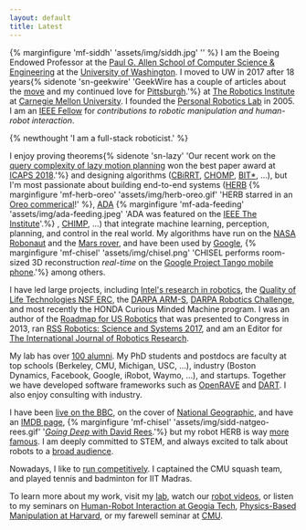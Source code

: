 ```yaml
---
layout: default
title: Latest
---
```


{% marginfigure 'mf-siddh' 'assets/img/siddh.jpg' ''  %}
I am the Boeing Endowed Professor at the [Paul G. Allen School of Computer Science & Engineering](https://www.cs.washington.edu/) at the [University of Washington](https://www.washington.edu/). I moved to UW in 2017 after 18 years{% sidenote 'sn-geekwire' 'GeekWire has a couple of articles about the [move](https://www.geekwire.com/2017/robotics-expert-moves-entire-team-university-washington-including-famous-oreo-cracking-robot/) and my continued love for [Pittsburgh](https://www.geekwire.com/2018/pittsburgh-profile-robotics-expert-sidd-srinivasa-love-steel-city-leap-seattle/).'%} at [The Robotics Institute](https://www.ri.cmu.edu/) at [Carnegie Mellon University](https://www.cmu.edu/). I founded the 
[Personal Robotics Lab](https://personalrobotics.cs.washington.edu/) in 2005. I am an [IEEE Fellow](https://www.washington.edu/news/2017/11/28/two-uw-professors-elevated-to-ieee-fellows/) for _contributions to robotic manipulation and human-robot interaction_.

{% newthought 'I am a full-stack roboticist.' %} 

I enjoy proving theorems{% sidenote 'sn-lazy' 'Our recent work on the [query complexity of lazy motion planning](https://personalrobotics.cs.washington.edu/publications/haghtalab2018laziness.pdf) won the best paper award at [ICAPS 2018](http://icaps18.icaps-conference.org/).'%} and designing algorithms 
([CBiRRT](https://personalrobotics.cs.washington.edu/publications/berenson2011task.pdf),
[CHOMP](https://personalrobotics.cs.washington.edu/publications/zucker2013chomp.pdf),
[BIT*](https://personalrobotics.cs.washington.edu/publications/gammell2015bitstar.pdf), ...), 
but I'm most passionate about building end-to-end systems 
([HERB](https://personalrobotics.cs.washington.edu/publications/srinivasa2012herb.pdf)
{% marginfigure 'mf-herb-oreo' 'assets/img/herb-oreo.gif' 'HERB starred in an [Oreo commerical](https://vimeo.com/63348513)!'   %},
[ADA](https://personalrobotics.cs.washington.edu/publications/herlant2016modeswitching.pdf)
{% marginfigure 'mf-ada-feeding' 'assets/img/ada-feeding.jpeg' 'ADA was featured on the [IEEE The Institute](http://theinstitute.ieee.org/technology-topics/robotics/ieee-members-build-robots-to-help-people-with-disabilities-live-independently)'.%}
,
[CHIMP](https://personalrobotics.cs.washington.edu/publications/stentz2015chimp.pdf), ...) that integrate machine learning, perception, planning, and control in the real world. 
My algorithms have run on the [NASA Robonaut](https://personalrobotics.cs.washington.edu/publications/koval2015mpf.pdf)
and the [Mars rover](https://personalrobotics.cs.washington.edu/publications/king2016objectcentric.pdf), and have been used by [Google](https://personalrobotics.cs.washington.edu/publications/klingensmith2015chisel.pdf),
{% marginfigure 'mf-chisel' 'assets/img/chisel.png' 'CHISEL performs room-sized 3D reconstruction _real-time_ on the [Google Project Tango mobile phone](https://www.youtube.com/watch?v=3BNOsxMZD14).'%} among others.

I have led large projects, including [Intel's research in robotics](https://www.youtube.com/watch?v=P-4PTyQ8RX8), the [Quality of Life Technologies NSF ERC](https://personalrobotics.cs.washington.edu/publications/srinivasa2012herb.pdf), the [DARPA ARM-S](https://personalrobotics.cs.washington.edu/publications/king2013pregrasp.pdf), [DARPA Robotics Challenge](https://personalrobotics.cs.washington.edu/publications/dellin2014guided.pdf), and most recently the HONDA Curious Minded Machine program. I was an author of the [Roadmap for US Robotics](http://archive2.cra.org/ccc/files/docs/2013-Robotics-Roadmap) that was presented to Congress in 2013, ran [RSS Robotics: Science and Systems 2017](http://rss2017.lids.mit.edu/), and am an Editor for [The International Journal of Robotics Research](http://journals.sagepub.com/home/ijr).

My lab has over [100 alumni](https://personalrobotics.cs.washington.edu/people/). My PhD students and postdocs are faculty at top schools (Berkeley, CMU, Michigan, USC, ...), industry (Boston Dynamics, Facebook, Google, iRobot, Waymo, ...), and startups. 
Together we have developed software frameworks such as [OpenRAVE](http://openrave.org/) and [DART](https://dartsim.github.io/).
I also enjoy consulting with industry. 

I have been [live on the BBC](https://twitter.com/HERB_UW/status/931711971732307968), on the cover of [National Geographic](https://www.nationalgeographic.com/magazine/2011/08/robots/), and have an [IMDB page,](https://www.imdb.com/name/nm7961061/)
{% marginfigure 'mf-chisel' 'assets/img/sidd-natgeo-rees.gif' '[_Going Deep_ with David Rees](https://www.businessinsider.com.au/robot-herb-opens-a-refrigerator-door-2014-7).'%} but my robot HERB is way [more famous](https://personalrobotics.cs.washington.edu/press/). I am deeply committed to STEM, and always excited to talk about robots to a [broad audience](https://www.youtube.com/watch?v=25OQuThxKCc).

Nowadays, I like to [run competitively](https://www.athlinks.com/athletes/130400313). I captained the CMU squash team, and played tennis and badminton for IIT Madras.

To learn more about my work, visit my [lab](https://personalrobotics.cs.washington.edu/), watch our [robot videos](https://personalrobotics.cs.washington.edu/videos/), or listen to my seminars on [Human-Robot Interaction at Geogia Tech](https://mediaspace.gatech.edu/media/Physics-based+Manipulation+with+and+Around+People+-+Siddhartha+Srinivasa/), [Physics-Based Manipulation at Harvard](https://video.seas.harvard.edu/media/%5BCS%5D+2016-09-15+Siddhartha+Srinivasa/1_a0a0amln/13151421), or my farewell seminar at [CMU](https://www.youtube.com/watch?v=--PIIkzufaQ).  



